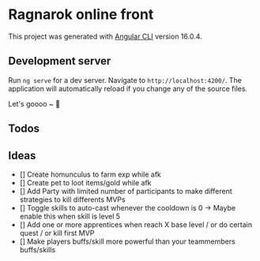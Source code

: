 # Ragnarok online front

This project was generated with [Angular CLI](https://github.com/angular/angular-cli) version 16.0.4.

## Development server

Run `ng serve` for a dev server. Navigate to `http://localhost:4200/`. The application will automatically reload if you change any of the source files.

Let's goooo ~ 🔵

## Todos

## Ideas

- [] Create homunculus to farm exp while afk
- [] Create pet to loot items/gold while afk
- [] Add Party with limited number of participants to make different strategies to kill differents MVPs
- [] Toggle skills to auto-cast whenever the cooldown is 0 -> Maybe enable this when skill is level 5
- [] Add one or more apprentices when reach X base level / or do certain quest / or kill first MVP
- [] Make players buffs/skill more powerful than your teammembers buffs/skills
